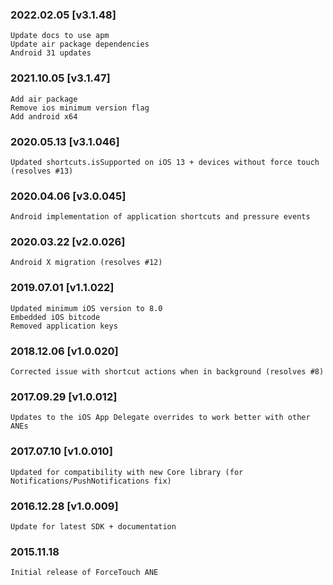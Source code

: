### 2022.02.05 [v3.1.48]

```
Update docs to use apm
Update air package dependencies
Android 31 updates
```


### 2021.10.05 [v3.1.47]

```
Add air package
Remove ios minimum version flag
Add android x64
```


### 2020.05.13 [v3.1.046]

```
Updated shortcuts.isSupported on iOS 13 + devices without force touch (resolves #13)
```


### 2020.04.06 [v3.0.045]

```
Android implementation of application shortcuts and pressure events
```


### 2020.03.22 [v2.0.026]

```
Android X migration (resolves #12)
```


### 2019.07.01 [v1.1.022]

```
Updated minimum iOS version to 8.0 
Embedded iOS bitcode
Removed application keys 
```


### 2018.12.06 [v1.0.020]

```
Corrected issue with shortcut actions when in background (resolves #8)
```


### 2017.09.29 [v1.0.012]

```
Updates to the iOS App Delegate overrides to work better with other ANEs
```


### 2017.07.10 [v1.0.010]

```
Updated for compatibility with new Core library (for Notifications/PushNotifications fix)
```


### 2016.12.28 [v1.0.009]

```
Update for latest SDK + documentation
```


### 2015.11.18

```
Initial release of ForceTouch ANE
```
